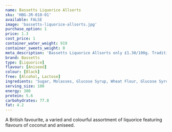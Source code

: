 ```yaml
---
name: Bassetts Liquorice Allsorts
sku: 'HBG-JR-010-01'
available: FALSE
image: 'bassetts-liquorice-allsorts.jpg'
purchase_option: 1
price: 1.3
cost_price: 1
container_water_weight: 919
container_sweets_weight: 0
meta_description: 'Bassetts Liquorice Allsorts only £1.30/100g. Traditional sweets and more at Humbugs Confectionery Store. Specialists in satisfying your sweet tooth!'
brand: Bassetts
type: [Liquorice]
flavour: [Aniseed]
colour: [Black]
free: [Alcohol, Lactose]
ingredients: 'Sugar, Molasses, Glucose Syrup, Wheat Flour, Glucose Syrup, Desiccated Coconut, Gelatine (Bovine), Starch, Caramel, Modified Starch, Fat Reduced Cocoa, Liquorice Extract, Natural Lemon Flavouring With Other Natural Flavourings, Natural (Aniseed, Orange) Flavourings, Natural Flavourings, Vegetable Oil, Vegetable Extract (Beetroot Juice) Caramel Sugar Syrup. Colours (Paprika Extract, Vegetable Carbon, Curcumin, Anthocyanins, Lutein), Glazing Agent (Caranuba Wax). Concentrated Black Currant Juice and Concentrated Vegetable Extract (Spirulina).'
serving_size: 100
energy: 380
protein: 5.6
carbohydrates: 77.8
fat: 4.2
---
```

A British favourite, a varied and colourful assortment of liquorice featuring flavours of coconut and aniseed.